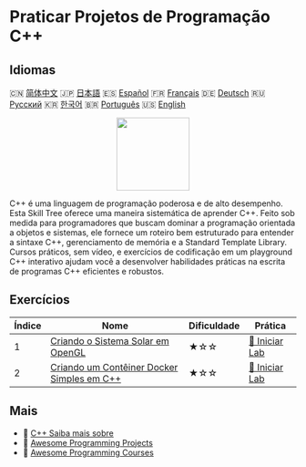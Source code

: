 # Praticar Projetos de Programação C++

## Idiomas

🇨🇳 [简体中文](README_zh.md) 🇯🇵 [日本語](README_ja.md) 🇪🇸 [Español](README_es.md) 🇫🇷 [Français](README_fr.md) 🇩🇪 [Deutsch](README_de.md) 🇷🇺 [Русский](README_ru.md) 🇰🇷 [한국어](README_ko.md) 🇧🇷 [Português](README_pt.md) 🇺🇸 [English](README.md) 

<div align="center">
<img width="128px" src="https://file.labex.io/path/kjx58efaCNu0.png">
</div>

C++ é uma linguagem de programação poderosa e de alto desempenho. Esta Skill Tree oferece uma maneira sistemática de aprender C++. Feito sob medida para programadores que buscam dominar a programação orientada a objetos e sistemas, ele fornece um roteiro bem estruturado para entender a sintaxe C++, gerenciamento de memória e a Standard Template Library. Cursos práticos, sem vídeo, e exercícios de codificação em um playground C++ interativo ajudam você a desenvolver habilidades práticas na escrita de programas C++ eficientes e robustos.

## Exercícios

|   Índice | Nome                                                                                                                        | Dificuldade   | Prática                                                                                         |
|----------|-----------------------------------------------------------------------------------------------------------------------------|---------------|-------------------------------------------------------------------------------------------------|
|        1 | [Criando o Sistema Solar em OpenGL](https://labex.io/pt/courses/project-creating-the-solar-system-in-opengl)                | ★☆☆           | [🚀 Iniciar Lab](https://labex.io/pt/courses/project-creating-the-solar-system-in-opengl)       |
|        2 | [Criando um Contêiner Docker Simples em C++](https://labex.io/pt/courses/project-creating-a-simple-docker-container-in-cpp) | ★☆☆           | [🚀 Iniciar Lab](https://labex.io/pt/courses/project-creating-a-simple-docker-container-in-cpp) |

## Mais

- 🔗 [C++ Saiba mais sobre](https://labex.io/pt/skilltrees/cpp)
- 🔗 [Awesome Programming Projects](https://github.com/labex-labs/awesome-programming-projects)
- 🔗 [Awesome Programming Courses](https://github.com/labex-labs/awesome-programming-courses)

